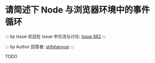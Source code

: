 # 请简述下 Node 与浏览器环境中的事件循环



::: tip Issue 
 欢迎在 Issue 中交流与讨论: [Issue 682](https://github.com/shfshanyue/Daily-Question/issues/682) 
:::

::: tip Author 
回答者: [shfshanyue](https://github.com/shfshanyue) 
:::

TODO